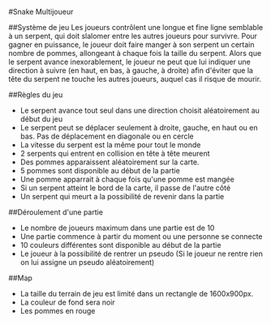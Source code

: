#Snake Multijoueur

##Système de jeu
Les joueurs contrôlent une longue et fine ligne semblable à un serpent, qui doit slalomer entre les autres joueurs pour survivre. Pour gagner en puissance, le joueur doit faire manger à son serpent un certain nombre de pommes, allongeant à chaque fois la taille du serpent. Alors que le serpent avance inexorablement, le joueur ne peut que lui indiquer une direction à suivre (en haut, en bas, à gauche, à droite) afin d'éviter que la tête du serpent ne touche les autres joueurs, auquel cas il risque de mourir.

##Règles du jeu
- Le serpent avance tout seul dans une direction choisit aléatoirement au début du jeu
- Le serpent peut se déplacer seulement à droite, gauche, en haut ou en bas. Pas de déplacement en diagonale ou en cercle
- La vitesse du serpent est la même pour tout le monde
- 2 serpents qui entrent en collision en tête à tête meurent
- Des pommes apparaissent aléatoirement sur la carte.
- 5 pommes sont disponible au début de la partie
- Une pomme apparrait à chaque fois qu'une pomme est mangée
- Si un serpent atteint le bord de la carte, il passe de l'autre côté
- Un serpent qui meurt a la possibilité de revenir dans la partie

##Déroulement d'une partie
- Le nombre de joueurs maximum dans une partie est de 10
- Une partie commence à partir du moment ou une personne se connecte
- 10 couleurs différentes sont disponible au début de la partie
- Le joueur à la possibilité de rentrer un pseudo (Si le joueur ne rentre rien on lui assigne un pseudo aléatoirement)

##Map
- La taille du terrain de jeu est limité dans un rectangle de 1600x900px.
- La couleur de fond sera noir
- Les pommes en rouge
